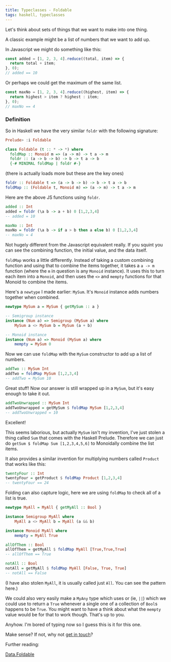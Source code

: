 ```yaml
---
title: Typeclasses - Foldable
tags: haskell, typeclasses
---
```


Let's think about sets of things that we want to make into one thing.

A classic example might be a list of numbers that we want to add up.

In Javascript we might do something like this:

```javascript
const added = [1, 2, 3, 4].reduce((total, item) => {
  return total + item;
}, 0);
// added == 10
```

Or perhaps we could get the maximum of the same list.

```javascript
const maxNo = [1, 2, 3, 4].reduce((highest, item) => {
  return highest > item ? highest : item;
}, 0);
// maxNo == 4
```

### Definition

So in Haskell we have the very similar `foldr` with the following signature:

```haskell
Prelude> :i Foldable
```

```haskell
class Foldable (t :: * -> *) where
  foldMap :: Monoid m => (a -> m) -> t a -> m
  foldr :: (a -> b -> b) -> b -> t a -> b
  {-# MINIMAL foldMap | foldr #-}
```

(there is actually loads more but these are the key ones)

```haskell
foldr :: Foldable t => (a -> b -> b) -> b -> t a -> b
foldMap :: (Foldable t, Monoid m) => (a -> m) -> t a -> m
```

Here are the above JS functions using `foldr`.

```haskell
added :: Int
added = foldr (\a b -> a + b) 0 [1,2,3,4]
-- added = 10
```

```haskell
maxNo :: Int
maxNo = foldr (\a b -> if a > b then a else b) 0 [1,2,3,4]
-- maxNo = 4
```

Not hugely different from the Javascript equivalent really. If you squint you can see the combining function, the initial value, and the data itself.

`foldMap` works a little differently. Instead of taking a custom combining function and using that to combine the items together, it takes a `a -> m` function (where the `m` in question is any `Monoid` instance). It uses this to turn each item into a `Monoid`, and then uses the `<>` and `mempty` functions for that Monoid to combine the items.

Here's a `newtype` I made earlier: `MySum`. It's `Monoid` instance adds numbers together when combined.

```haskell
newtype MySum a = MySum { getMySum :: a }

-- Semigroup instance
instance (Num a) => Semigroup (MySum a) where
    MySum a <> MySum b = MySum (a + b)

-- Monoid instance
instance (Num a) => Monoid (MySum a) where
    mempty = MySum 0
```

Now we can use `foldMap` with the `MySum` constructor to add up a list of numbers.

```haskell
addTwo :: MySum Int
addTwo = foldMap MySum [1,2,3,4]
-- addTwo = MySum 10
```

Great stuff! Now our answer is still wrapped up in a `MySum`, but it's easy enough to take it out.

```haskell
addTwoUnwrapped :: MySum Int
addTwoUnwrapped = getMySum $ foldMap MySum [1,2,3,4]
-- addTwoUnwrapped = 10
```

Excellent!

This seems laborious, but actually `MySum` isn't my invention, I've just stolen a thing called `Sum` that comes with the Haskell Prelude. Therefore we can just do `getSum $ foldMap Sum [1,2,3,4,5,6]` to Monoidally combine the list items.

It also provides a similar invention for multiplying numbers called `Product` that works like this:

```haskell
twentyFour :: Int
twentyFour = getProduct $ foldMap Product [1,2,3,4]
-- twentyFour == 24
```

Folding can also capture logic, here we are using `foldMap` to check all of a list is true.

```haskell
newtype MyAll = MyAll { getMyAll :: Bool }

instance Semigroup MyAll where
    MyAll a <> MyAll b = MyAll (a && b)

instance Monoid MyAll where
    mempty = MyAll True

allOfThem :: Bool
allOfThem = getMyAll $ foldMap MyAll [True,True,True]
-- allOfThem == True

notAll :: Bool
notAll = getMyAll $ foldMap MyAll [False, True, True]
-- notAll == False
```

(I have also stolen `MyAll`, it is usually called just `All`. You can see the pattern here.)

We could also very easily make a `MyAny` type which uses or (ie, `||`) which we could use to return a `True` whenever a single one of a collection of `Bool`s happens to be `True`. You might want to have a think about what the `mempty` value would be for that to work though. That's up to you.

Anyhow. I'm bored of typing now so I guess this is it for this one.

Make sense? If not, why not [get in touch](/contact.html)?

Further reading:

[Data.Foldable](http://hackage.haskell.org/package/base-4.12.0.0/docs/Data-Foldable.html)

